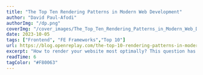 ```yaml
---
title: "The Top Ten Rendering Patterns in Modern Web Development"
author: "David Paul-Afodi"
authorImg: "/dp.png"
coverImg: "/cover_images/The_Top_Ten_Rendering_Patterns_in_Modern_Web_Development.png"
date: 2023-10-05
tags: ["Frontend", "FE Frameworks","Top 10"]
url: https://blog.openreplay.com/the-top-10-rendering-patterns-in-modern-web-development/
excerpt: "How to render your website most optimally? This question has many answers, and this article introduces the ten most commonly used rendering design patterns applied by current frameworks, so you’ll be able to pick whatever suits you best."
readTime: 6
tagColor: "#F80063"
---
```

